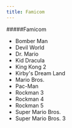 ```yaml
---
title: Famicom
---
```


#####Famicom

- Bomber Man
- Devil World
- Dr. Mario
- Kid Dracula
- King Kong 2
- Kirby's Dream Land
- Mario Bros.
- Pac-Man
- Rockman 3
- Rockman 4
- Rockman 5
- Super Mario Bros.
- Super Mario Bros. 3
